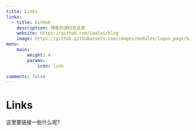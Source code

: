```yaml
---
title: Links
links:
  - title: GitHub 
    description: 博客的源码在这里
    website: https://github.com/iaalai/blog
    image: https://github.githubassets.com/images/modules/logos_page/GitHub-Mark.png
menu:
    main: 
        weight: 4
        params:
            icon: link

comments: false
---
```


# Links

这里要链接一些什么呢?
